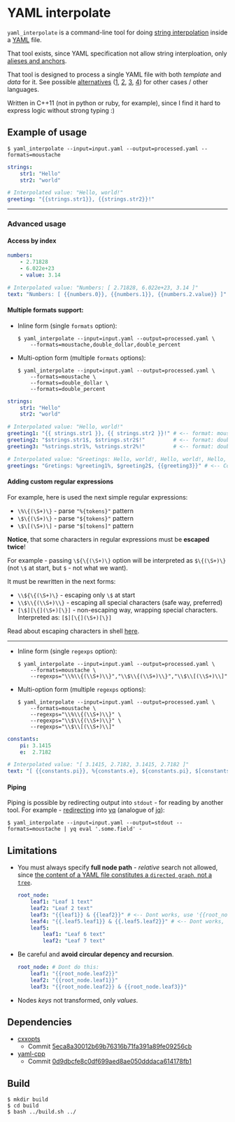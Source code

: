 # YAML interpolate

`yaml_interpolate` is a command-line tool for doing [string interpolation](https://en.wikipedia.org/wiki/String_interpolation) inside a [YAML](https://yaml.org/) file.

That tool exists, since YAML specification not allow string interploation, only [alieses and anchors](https://yaml.org/YAML_for_ruby.html#aliases_and_anchors).

That tool is designed to process a single YAML file with both *template* and *data* for it. See possible [alternatives](https://stackoverflow.com/questions/15777987/string-interpolation-in-yaml) ([1](https://stackoverflow.com/questions/13055753/passing-variables-inside-rails-internationalization-yml-file), [2](https://stackoverflow.com/questions/13178268/translation-in-yml-with-optional-parameter), [3](https://stackoverflow.com/questions/3141438/can-one-yaml-object-refer-to-another), [4](https://stackoverflow.com/questions/7169121/is-there-a-way-to-reference-a-constant-in-a-yaml-with-rails)) for other cases / other languages.

Written in C++11 (not in python or ruby, for example), since I find it hard to express logic without strong typing :)

## Example of usage

```shell
$ yaml_interpolate --input=input.yaml --output=processed.yaml --formats=moustache
```

```yaml
strings:
    str1: "Hello"
    str2: "world"

# Interpolated value: "Hello, world!"
greeting: "{{strings.str1}}, {{strings.str2}}!"
```

----

### Advanced usage

#### Access by index

```yaml
numbers:
    - 2.71828
    - 6.022e+23
    - value: 3.14

# Interpolated value: "Numbers: [ 2.71828, 6.022e+23, 3.14 ]"
text: "Numbers: [ {{numbers.0}}, {{numbers.1}}, {{numbers.2.value}} ]"
```

#### Multiple formats support:

- Inline form (single `formats` option):
    ```shell
    $ yaml_interpolate --input=input.yaml --output=processed.yaml \
        --formats=moustache,double_dollar,double_percent
    ```
- Multi-option form (multiple `formats` options):
    ```shell
    $ yaml_interpolate --input=input.yaml --output=processed.yaml \
        --formats=moustache \
        --formats=double_dollar \
        --formats=double_percent
    ```

```yaml
strings:
    str1: "Hello"
    str2: "world"

# Interpolated value: "Hello, world!"
greeting1: "{{ strings.str1 }}, {{ strings.str2 }}!" # <-- format: moustache
greeting2: "$strings.str1$, $strings.str2$!"         # <-- format: double_dollar
greeting3: "%strings.str1%, %strings.str2%!"         # <-- format: double_percent

# Interpolated value: "Greetings: Hello, world!, Hello, world!, Hello, world!"
greetings: "Gretings: %greeting1%, $greeting2$, {{greeting3}}" # <-- Composite
```

#### Adding custom regular expressions

For example, here is used the next simple regular expressions:
- `\%\{(\S+)\}` - parse `"%{tokens}"` pattern
- `\$\{(\S+)\}` - parse `"${tokens}"` pattern
- `\$\[(\S+)\]` - parse `"$[tokens]"` pattern

**Notice**, that some characters in regular expressions must be **escaped twice**!

For example - passing `\${\{(\S+)\}` option will be interpreted as `$\{(\S+)\}` 
(not `\$` at start, but `$` - not what we want). 

It must be rewritten in the next forms:
- `\\${\{(\S+)\}`     - escaping only `\$` at start
- `\\$\\{(\\S+)\\}`   - escaping all special characters (safe way, preferred)
- `[\$][\{](\S+)[\}]` - non-escaping way, wrapping special characters. Interpreted as: `[$][\{](\S+)[\}]`

Read about escaping characters in shell [here](https://stackoverflow.com/questions/15783701/which-characters-need-to-be-escaped-when-using-bash).

----

- Inline form (single `regexps` option):
    ```shell
    $ yaml_interpolate --input=input.yaml --output=processed.yaml \
        --formats=moustache \
        --regexps="\\%\\{(\\S+)\\}","\\$\\{(\\S+)\\}","\\$\\[(\\S+)\\]"
    ```
- Multi-option form (multiple `regexps` options):
    ```shell
    $ yaml_interpolate --input=input.yaml --output=processed.yaml \
        --formats=moustache \
        --regexps="\\%\\{(\\S+)\\}" \
        --regexps="\\$\\{(\\S+)\\}" \
        --regexps="\\$\\[(\\S+)\\]"
    ```

```yaml
constants:
    pi: 3.1415
    e:  2.7182

# Interpolated value: "[ 3.1415, 2.7182, 3.1415, 2.7182 ]"
text: "[ {{constants.pi}}, %{constants.e}, ${constants.pi}, $[constants.e] ]"
```

#### Piping

Piping is possible by redirecting output into `stdout` - for reading by another tool. For example - [redirecting](https://stackoverflow.com/a/59605210/) into [yq](https://mikefarah.gitbook.io/yq/) (analogue of [jq](https://stedolan.github.io/jq/)):

```shell
$ yaml_interpolate --input=input.yaml --output=stdout --formats=moustache | yq eval '.some.field' -
```

## Limitations

- You must always specify **full node path** - *relative* search not allowed, since [the content of a YAML file constitutes a `directed graph`, not a `tree`](https://stackoverflow.com/a/63579139/).
    ```yaml
    root_node:
        leaf1: "Leaf 1 text"
        leaf2: "Leaf 2 text"
        leaf3: "{{leaf1}} & {{leaf2}}" # <-- Dont works, use '{{root_node.leaf1}} & {{root_node.leaf2}}'
        leaf4: "{{.leaf5.leaf1}} & {{.leaf5.leaf2}}" # <-- Dont works, use '{{root_node.leaf5.leaf1}} & {{root_node.leaf5.leaf2}}'
        leaf5:
            leaf1: "Leaf 6 text"
            leaf2: "Leaf 7 text"
    ```
- Be careful and **avoid circular depency and recursion**.
    ```yaml
    root_node: # Dont do this:
        leaf1: "{{root_node.leaf2}}"
        leaf2: "{{root_node.leaf1}}"
        leaf3: "{{root_node.leaf2}} & {{root_node.leaf3}}"
    ```
- Nodes *keys* not transformed, only *values*.

## Dependencies

- [cxxopts](https://github.com/jarro2783/cxxopts)
    - Commit [5eca8a30012b69b76316b71fa391a89fe09256cb](https://github.com/jarro2783/cxxopts/commit/5eca8a30012b69b76316b71fa391a89fe09256cb)
- [yaml-cpp](https://github.com/jbeder/yaml-cpp)
    - Commit [0d9dbcfe8c0df699aed8ae050dddaca614178fb1](https://github.com/jbeder/yaml-cpp/commit/0d9dbcfe8c0df699aed8ae050dddaca614178fb1)

## Build

```shell
$ mkdir build
$ cd build
$ bash ../build.sh ../
```